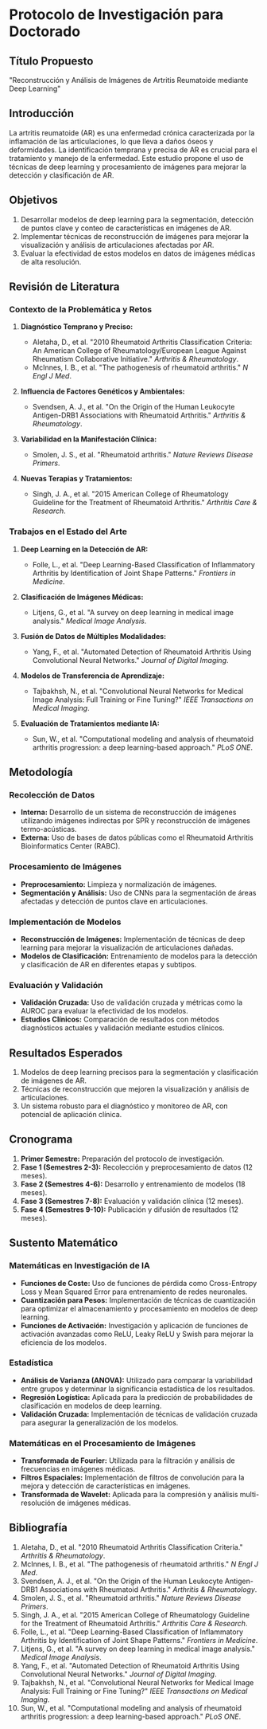 # Protocolo de Investigación para Doctorado

## Título Propuesto
"Reconstrucción y Análisis de Imágenes de Artritis Reumatoide mediante Deep Learning"

## Introducción
La artritis reumatoide (AR) es una enfermedad crónica caracterizada por la inflamación de las articulaciones, lo que lleva a daños óseos y deformidades. La identificación temprana y precisa de AR es crucial para el tratamiento y manejo de la enfermedad. Este estudio propone el uso de técnicas de deep learning y procesamiento de imágenes para mejorar la detección y clasificación de AR.

## Objetivos
1. Desarrollar modelos de deep learning para la segmentación, detección de puntos clave y conteo de características en imágenes de AR.
2. Implementar técnicas de reconstrucción de imágenes para mejorar la visualización y análisis de articulaciones afectadas por AR.
3. Evaluar la efectividad de estos modelos en datos de imágenes médicas de alta resolución.

## Revisión de Literatura

### Contexto de la Problemática y Retos
1. **Diagnóstico Temprano y Preciso:**
   - Aletaha, D., et al. "2010 Rheumatoid Arthritis Classification Criteria: An American College of Rheumatology/European League Against Rheumatism Collaborative Initiative." *Arthritis & Rheumatology*. 
   - McInnes, I. B., et al. "The pathogenesis of rheumatoid arthritis." *N Engl J Med*.

2. **Influencia de Factores Genéticos y Ambientales:**
   - Svendsen, A. J., et al. "On the Origin of the Human Leukocyte Antigen-DRB1 Associations with Rheumatoid Arthritis." *Arthritis & Rheumatology*.

3. **Variabilidad en la Manifestación Clínica:**
   - Smolen, J. S., et al. "Rheumatoid arthritis." *Nature Reviews Disease Primers*.

4. **Nuevas Terapias y Tratamientos:**
   - Singh, J. A., et al. "2015 American College of Rheumatology Guideline for the Treatment of Rheumatoid Arthritis." *Arthritis Care & Research*.

### Trabajos en el Estado del Arte

1. **Deep Learning en la Detección de AR:**
   - Folle, L., et al. "Deep Learning-Based Classification of Inflammatory Arthritis by Identification of Joint Shape Patterns." *Frontiers in Medicine*.

2. **Clasificación de Imágenes Médicas:**
   - Litjens, G., et al. "A survey on deep learning in medical image analysis." *Medical Image Analysis*.

3. **Fusión de Datos de Múltiples Modalidades:**
   - Yang, F., et al. "Automated Detection of Rheumatoid Arthritis Using Convolutional Neural Networks." *Journal of Digital Imaging*.

4. **Modelos de Transferencia de Aprendizaje:**
   - Tajbakhsh, N., et al. "Convolutional Neural Networks for Medical Image Analysis: Full Training or Fine Tuning?" *IEEE Transactions on Medical Imaging*.

5. **Evaluación de Tratamientos mediante IA:**
   - Sun, W., et al. "Computational modeling and analysis of rheumatoid arthritis progression: a deep learning-based approach." *PLoS ONE*.

## Metodología

### Recolección de Datos
- **Interna:** Desarrollo de un sistema de reconstrucción de imágenes utilizando imágenes indirectas por SPR y reconstrucción de imágenes termo-acústicas.
- **Externa:** Uso de bases de datos públicas como el Rheumatoid Arthritis Bioinformatics Center (RABC).

### Procesamiento de Imágenes
- **Preprocesamiento:** Limpieza y normalización de imágenes.
- **Segmentación y Análisis:** Uso de CNNs para la segmentación de áreas afectadas y detección de puntos clave en articulaciones.

### Implementación de Modelos
- **Reconstrucción de Imágenes:** Implementación de técnicas de deep learning para mejorar la visualización de articulaciones dañadas.
- **Modelos de Clasificación:** Entrenamiento de modelos para la detección y clasificación de AR en diferentes etapas y subtipos.

### Evaluación y Validación
- **Validación Cruzada:** Uso de validación cruzada y métricas como la AUROC para evaluar la efectividad de los modelos.
- **Estudios Clínicos:** Comparación de resultados con métodos diagnósticos actuales y validación mediante estudios clínicos.

## Resultados Esperados
1. Modelos de deep learning precisos para la segmentación y clasificación de imágenes de AR.
2. Técnicas de reconstrucción que mejoren la visualización y análisis de articulaciones.
3. Un sistema robusto para el diagnóstico y monitoreo de AR, con potencial de aplicación clínica.

## Cronograma
1. **Primer Semestre:** Preparación del protocolo de investigación.
2. **Fase 1 (Semestres 2-3):** Recolección y preprocesamiento de datos (12 meses).
3. **Fase 2 (Semestres 4-6):** Desarrollo y entrenamiento de modelos (18 meses).
4. **Fase 3 (Semestres 7-8):** Evaluación y validación clínica (12 meses).
5. **Fase 4 (Semestres 9-10):** Publicación y difusión de resultados (12 meses).

## Sustento Matemático

### Matemáticas en Investigación de IA
- **Funciones de Coste:** Uso de funciones de pérdida como Cross-Entropy Loss y Mean Squared Error para entrenamiento de redes neuronales.
- **Cuantización para Pesos:** Implementación de técnicas de cuantización para optimizar el almacenamiento y procesamiento en modelos de deep learning.
- **Funciones de Activación:** Investigación y aplicación de funciones de activación avanzadas como ReLU, Leaky ReLU y Swish para mejorar la eficiencia de los modelos.

### Estadística
- **Análisis de Varianza (ANOVA):** Utilizado para comparar la variabilidad entre grupos y determinar la significancia estadística de los resultados.
- **Regresión Logística:** Aplicada para la predicción de probabilidades de clasificación en modelos de deep learning.
- **Validación Cruzada:** Implementación de técnicas de validación cruzada para asegurar la generalización de los modelos.

### Matemáticas en el Procesamiento de Imágenes
- **Transformada de Fourier:** Utilizada para la filtración y análisis de frecuencias en imágenes médicas.
- **Filtros Espaciales:** Implementación de filtros de convolución para la mejora y detección de características en imágenes.
- **Transformada de Wavelet:** Aplicada para la compresión y análisis multi-resolución de imágenes médicas.

## Bibliografía
1. Aletaha, D., et al. "2010 Rheumatoid Arthritis Classification Criteria." *Arthritis & Rheumatology*.
2. McInnes, I. B., et al. "The pathogenesis of rheumatoid arthritis." *N Engl J Med*.
3. Svendsen, A. J., et al. "On the Origin of the Human Leukocyte Antigen-DRB1 Associations with Rheumatoid Arthritis." *Arthritis & Rheumatology*.
4. Smolen, J. S., et al. "Rheumatoid arthritis." *Nature Reviews Disease Primers*.
5. Singh, J. A., et al. "2015 American College of Rheumatology Guideline for the Treatment of Rheumatoid Arthritis." *Arthritis Care & Research*.
6. Folle, L., et al. "Deep Learning-Based Classification of Inflammatory Arthritis by Identification of Joint Shape Patterns." *Frontiers in Medicine*.
7. Litjens, G., et al. "A survey on deep learning in medical image analysis." *Medical Image Analysis*.
8. Yang, F., et al. "Automated Detection of Rheumatoid Arthritis Using Convolutional Neural Networks." *Journal of Digital Imaging*.
9. Tajbakhsh, N., et al. "Convolutional Neural Networks for Medical Image Analysis: Full Training or Fine Tuning?" *IEEE Transactions on Medical Imaging*.
10. Sun, W., et al. "Computational modeling and analysis of rheumatoid arthritis progression: a deep learning-based approach." *PLoS ONE*.
